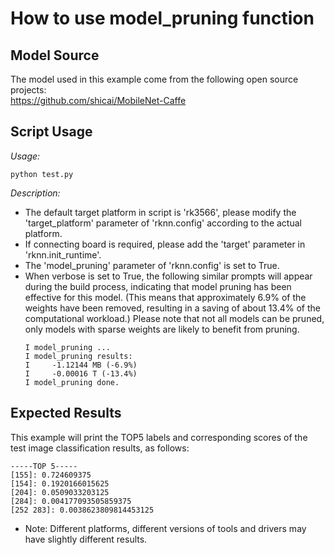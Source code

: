 # How to use model_pruning function

## Model Source
The model used in this example come from the following open source projects:  
https://github.com/shicai/MobileNet-Caffe

## Script Usage
*Usage:*
```
python test.py
```
*Description:*
- The default target platform in script is 'rk3566', please modify the 'target_platform' parameter of 'rknn.config' according to the actual platform.
- If connecting board is required, please add the 'target' parameter in 'rknn.init_runtime'.
- The 'model_pruning' parameter of 'rknn.config' is set to True.
- When verbose is set to True, the following similar prompts will appear during the build process, 
indicating that model pruning has been effective for this model. (This means that approximately 6.9% 
of the weights have been removed, resulting in a saving of about 13.4% of the computational workload.)
Please note that not all models can be pruned, only models with sparse weights are likely to benefit from pruning.
    ```
    I model_pruning ...
    I model_pruning results:
    I     -1.12144 MB (-6.9%)
    I     -0.00016 T (-13.4%)
    I model_pruning done.
    ```

## Expected Results
This example will print the TOP5 labels and corresponding scores of the test image classification results, as follows:
```
-----TOP 5-----
[155]: 0.724609375
[154]: 0.1920166015625
[204]: 0.0509033203125
[284]: 0.004177093505859375
[252 283]: 0.0038623809814453125
```
- Note: Different platforms, different versions of tools and drivers may have slightly different results.